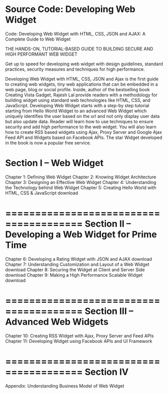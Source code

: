 Source Code: Developing Web Widget
=======================================

Code: Developing Web Widget with HTML, CSS, JSON and AJAX: A Complete Guide to Web Widget

THE HANDS-ON, TUTORIAL-BASED GUIDE TO BUILDING SECURE AND HIGH PERFORMANT WEB WIDGET 

Get up to speed for developing web widget with design guidelines, standard practices, security measures and techniques for high performance. 

Developing Web Widget with HTML, CSS, JSON and Ajax is the first guide to creating web widgets, tiny web applications that can be embedded in a web page, blog or social profile. Inside, author of the bestselling book Creating Vista Gadget, Rajesh Lal provide readers with a methodology for building widget using standard web technologies like HTML, CSS, and JavaScript. Developing Web Widget starts with a step-by step tutorial starting from Hello World Widget to an advanced Web Widget which uniquely identifies the user based on the url and not only display user data but also update data. Reader will learn how to use techniques to ensure security and add high performance to the web widget. You will also learn how to create RSS based widgets using Ajax, Proxy Server and Google Ajax Feed API and Widgets based on Facebook APIs. The star Widget developed in the book is now a popular free service. 

Section I – Web Widget
=======================================
Chapter 1: Defining Web Widget
Chapter 2: Knowing Widget Architecture
Chapter 3: Designing an Effective Web Widget
Chapter 4: Understanding the Technology behind Web Widget
Chapter 5: Creating Hello World with HTML, CSS & JavaScript download

=======================================
Section II – Developing a Web Widget for Prime Time
=======================================
Chapter 6: Developing a Rating Widget with JSON and AJAX download
Chapter 7: Understanding Customization and Layout of a Web Widget download
Chapter 8: Securing the Widget at Client and Server Side download
Chapter 9: Making a High Performance Scalable Widget download

=======================================
Section III – Advanced Web Widgets
=======================================
Chapter 10: Creating RSS Widget with Ajax, Proxy Server and Feed APIs
Chapter 11: Developing Widget using Facebook APIs and UI Framework

=======================================
Section IV
=======================================
Appendix: Understanding Business Model of Web Widget
